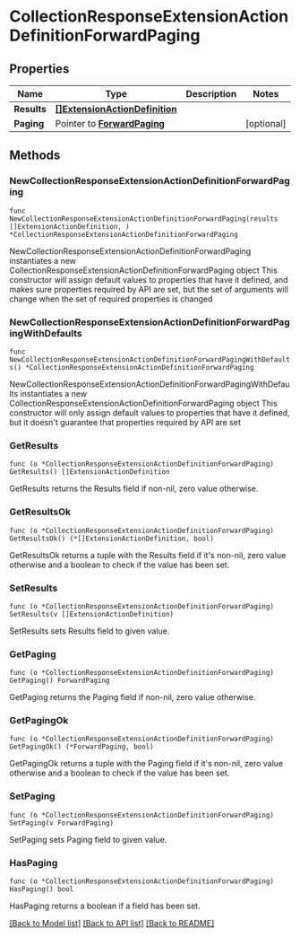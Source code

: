 # CollectionResponseExtensionActionDefinitionForwardPaging

## Properties

Name | Type | Description | Notes
------------ | ------------- | ------------- | -------------
**Results** | [**[]ExtensionActionDefinition**](ExtensionActionDefinition.md) |  | 
**Paging** | Pointer to [**ForwardPaging**](ForwardPaging.md) |  | [optional] 

## Methods

### NewCollectionResponseExtensionActionDefinitionForwardPaging

`func NewCollectionResponseExtensionActionDefinitionForwardPaging(results []ExtensionActionDefinition, ) *CollectionResponseExtensionActionDefinitionForwardPaging`

NewCollectionResponseExtensionActionDefinitionForwardPaging instantiates a new CollectionResponseExtensionActionDefinitionForwardPaging object
This constructor will assign default values to properties that have it defined,
and makes sure properties required by API are set, but the set of arguments
will change when the set of required properties is changed

### NewCollectionResponseExtensionActionDefinitionForwardPagingWithDefaults

`func NewCollectionResponseExtensionActionDefinitionForwardPagingWithDefaults() *CollectionResponseExtensionActionDefinitionForwardPaging`

NewCollectionResponseExtensionActionDefinitionForwardPagingWithDefaults instantiates a new CollectionResponseExtensionActionDefinitionForwardPaging object
This constructor will only assign default values to properties that have it defined,
but it doesn't guarantee that properties required by API are set

### GetResults

`func (o *CollectionResponseExtensionActionDefinitionForwardPaging) GetResults() []ExtensionActionDefinition`

GetResults returns the Results field if non-nil, zero value otherwise.

### GetResultsOk

`func (o *CollectionResponseExtensionActionDefinitionForwardPaging) GetResultsOk() (*[]ExtensionActionDefinition, bool)`

GetResultsOk returns a tuple with the Results field if it's non-nil, zero value otherwise
and a boolean to check if the value has been set.

### SetResults

`func (o *CollectionResponseExtensionActionDefinitionForwardPaging) SetResults(v []ExtensionActionDefinition)`

SetResults sets Results field to given value.


### GetPaging

`func (o *CollectionResponseExtensionActionDefinitionForwardPaging) GetPaging() ForwardPaging`

GetPaging returns the Paging field if non-nil, zero value otherwise.

### GetPagingOk

`func (o *CollectionResponseExtensionActionDefinitionForwardPaging) GetPagingOk() (*ForwardPaging, bool)`

GetPagingOk returns a tuple with the Paging field if it's non-nil, zero value otherwise
and a boolean to check if the value has been set.

### SetPaging

`func (o *CollectionResponseExtensionActionDefinitionForwardPaging) SetPaging(v ForwardPaging)`

SetPaging sets Paging field to given value.

### HasPaging

`func (o *CollectionResponseExtensionActionDefinitionForwardPaging) HasPaging() bool`

HasPaging returns a boolean if a field has been set.


[[Back to Model list]](../README.md#documentation-for-models) [[Back to API list]](../README.md#documentation-for-api-endpoints) [[Back to README]](../README.md)


